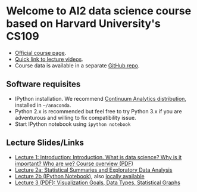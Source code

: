 # Welcome to AI2 data science course based on Harvard University's CS109

- [Official course page](http://cs109.github.io/2014).
- [Quick link to lecture videos](http://cm.dce.harvard.edu/2015/01/14328/publicationListing.shtml).
- Course data is available in a separate [GitHub repo](https://github.com/cs109/2014_data).

## Software requisites

- IPython installation. We recommend [Continuum Analytics distribution](https://store.continuum.io/cshop/anaconda/), installed in `~/anaconda`.
- Python 2.x is recommended but feel free to try Python 3.x if you are adventurous and willing to fix compatibility issue. 
- Start IPython notebook using `ipython notebook`

## Lecture Slides/Links

- [Lecture 1: Introduction: Introduction. What is data science? Why is it important? Who are we? Course overview (PDF)](/lectures/01-introduction.pdf)
- [Lecture 2a: Statistical Summaries and Exploratory Data Analysis](http://cs109.github.io/2014/pages/lectures/02-distributions.html#/)
- [Lecture 2b (IPython Notebook)](http://nbviewer.ipython.org/github/cs109/2014/blob/master/lectures/Lecture02_readTable_plot.ipynb), also [locally available](/lectures/lecture02/Lecture02_readTable_plot.ipynb)
- [Lecture 3 (PDF): Visualization Goals, Data Types, Statistical Graphs](/lectures/03-VisIntro_StatisticalGraphs.pdf)
